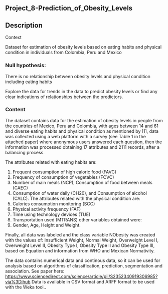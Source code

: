 ## Project_8-Prediction_of_Obesity_Levels
## Description
Context

Dataset for estimation of obesity levels based on eating habits and physical condition in individuals from Colombia, Peru and Mexico

### Null hypothesis: 
There is no relationship between obesity levels and physical condition including eating habits

Explore the data for trends in the data to predict obesity levels or find any clear indications of relationships between the predictors.

### Content
The dataset contains data for the estimation of obesity levels in people from the countries of Mexico, Peru and Colombia, with ages between 14 and 61 and diverse eating habits and physical condition as mentioned by [1], data was collected using a web platform with a survey (see Table 1 in the attached paper) where anonymous users answered each question, then the information was processed obtaining 17 attributes and 2111 records, after a balancing process.

The attributes related with eating habits are: 
1. Frequent consumption of high caloric food (FAVC) 
2. Frequency of consumption of vegetables (FCVC)
3. Number of main meals (NCP), Consumption of food between meals (CAEC)
4. Consumption of water daily (CH20), and Consumption of alcohol (CALC). 
The attributes related with the physical condition are: 
5. Calories consumption monitoring (SCC) 
6. Physical activity frequency (FAF) 
7. Time using technology devices (TUE)
8. Transportation used (MTRANS)
other variables obtained were: 
9. Gender, Age, Height and Weight.

Finally, all data was labeled and the class variable NObesity was created with the values of: Insufficient Weight, Normal Weight, Overweight Level I, Overweight Level II, Obesity Type I, Obesity Type II and Obesity Type III, based on Equation  and information from WHO and Mexican Normativity. 

The data contains numerical data and continous data, so it can be used for analysis based on algorithms of classification, prediction, segmentation and association. 
See paper here: https://www.sciencedirect.com/science/article/pii/S2352340919306985?via%3Dihub
Data is available in CSV format and ARFF format to be used with the Weka tool..

